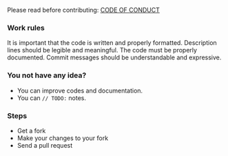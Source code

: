 Please read before contributing: [CODE OF CONDUCT](https://github.com/fract-lang/fract/blob/master/CODE_OF_CONDUCT.md)

### Work rules
It is important that the code is written and properly formatted. Description lines should be legible and meaningful. The code must be properly documented.
Commit messages should be understandable and expressive.<br>

### You not have any idea?
+ You can improve codes and documentation.
+ You can `// TODO:` notes.

### Steps
+ Get a fork
+ Make your changes to your fork
+ Send a pull request
